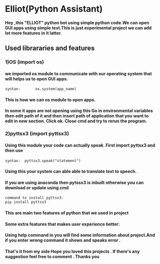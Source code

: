 # Elliot(Python Assistant)

####    Hey ,this "ELLIOT" python bot using simple python code.We can open GUI apps using simple text.This is just experimental project we can add lot more features in it latter.

## Used librararies and features
 
### 1)OS (import os) 
####       we imported os module  to communicate with our operating system that will helps us to open GUI apps.
    syntax:       os.system(app_name)
####       This is how we can os module to open apps.
####       In some it apps are not opening using this Go in environmental variables then edit path of it and then insert path of          application that you want to edit in new section. Click ok. Close cmd and try to rerun the program.

### 2)pyttsx3 (import pyttsx3)
####    Using this module your code can actually speak. First import pyttsx3 and then use
    syntax:  pyttsx3.speak("statement") 
####    Using this your system can able able to translate text to speech.
####    If you are using anaconda then pytssx3 is inbuilt otherwise you can download or update using cmd
    command to install pyttsx3:
    pip install pyttsx3

####    This are main two features of python that we used in project

####   Some extra features that makes user experience better:
####   Using help command in you will find some information about project.And if you enter wrong command it shows and speaks error . 

####   That's it from my side Hope you loved this projects . If there's any suggestion feel free to comment . Thanks you
